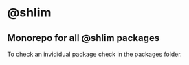 @shlim
===================

## Monorepo for all @shlim packages

To check an invididual package check in the packages folder.
